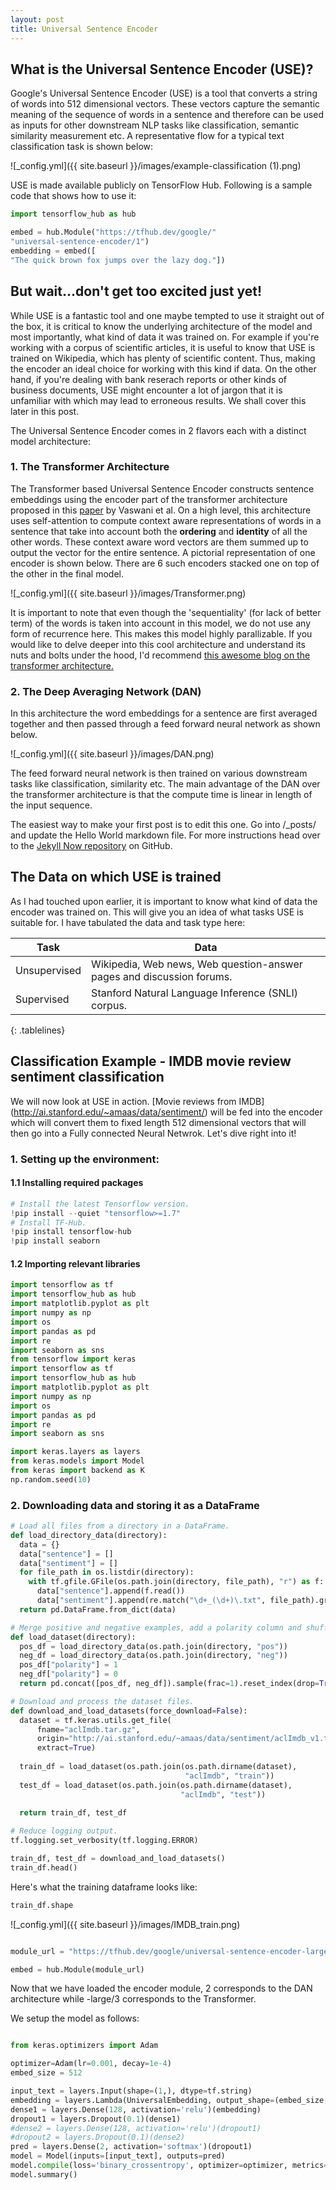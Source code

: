```yaml
---
layout: post
title: Universal Sentence Encoder
---
```


## What is the Universal Sentence Encoder (USE)?
Google's Universal Sentence Encoder (USE) is a tool that converts a string of words into 512 dimensional vectors. These vectors capture the semantic meaning of the sequence of words in a sentence and therefore can be used as inputs for other downstream NLP tasks like classification, semantic similarity measurement etc. A representative flow for a typical text classification task is shown below:

![_config.yml]({{ site.baseurl }}/images/example-classification (1).png)

USE is made available publicly on TensorFlow Hub. Following is a sample code that shows how to use it:

```python
import tensorflow_hub as hub

embed = hub.Module("https://tfhub.dev/google/"
"universal-sentence-encoder/1")
embedding = embed([
"The quick brown fox jumps over the lazy dog."])
```


## But wait...don't get too excited just yet!

While USE is a fantastic tool and one maybe tempted to use it straight out of the box, it is critical to know the underlying architecture of the model and most importantly, what kind of data it was trained on. For example if you're working with a corpus of scientific articles, it is useful to know that USE is trained on Wikipedia, which has plenty of scientific content. Thus, making the encoder an ideal choice for working with this kind if data. On the other hand, if you're dealing with bank reserach reports or other kinds of business documents, USE might encounter a lot of jargon that it is unfamiliar with which may lead to erroneous results. We shall cover this later in this post.

The Universal Sentence Encoder comes in 2 flavors each with a distinct model architecture:
### 1. The Transformer Architecture 

The Transformer based Universal Sentence Encoder constructs sentence embeddings using the encoder part of the transformer architecture proposed in this [paper](https://arxiv.org/pdf/1706.03762.pdf) by Vaswani et al. On a high level, this architecture uses self-attention to compute context aware representations of words in a sentence that take into account both the **ordering** and **identity** of all the other words. These context aware word vectors are them summed up to output the vector for the entire sentence. A pictorial representation of one encoder is shown below. There are 6 such encoders stacked one on top of the other in the final model. 

![_config.yml]({{ site.baseurl }}/images/Transformer.png)

It is important to note that even though the 'sequentiality' (for lack of better term) of the words is taken into account in this model, we do not use any form of recurrence here. This makes this model highly parallizable. If you would like to delve deeper into this cool architecture and understand its nuts and bolts under the hood, I'd recommend [this awesome blog on the transformer architecture.](http://jalammar.github.io/illustrated-transformer/) 

### 2. The Deep Averaging Network (DAN)

In this architecture the word embeddings for a sentence are first averaged together and then passed through a feed forward neural network as shown below.

![_config.yml]({{ site.baseurl }}/images/DAN.png)

The feed forward neural network is then trained on various downstream tasks like classification, similarity etc. The main advantage of the DAN over the transformer architecture is that the compute time is linear in length of the input sequence. 

The easiest way to make your first post is to edit this one. Go into /_posts/ and update the Hello World markdown file. For more instructions head over to the [Jekyll Now repository](https://github.com/barryclark/jekyll-now) on GitHub.


## The Data on which USE is trained

As I had touched upon earlier, it is important to know what kind of data the encoder was trained on. This will give you an idea of what tasks USE is suitable for. I have tabulated the data and task type here:


 **Task**  |  **Data**  
------------ | -------------
 Unsupervised  |  Wikipedia, Web news, Web question-answer pages and discussion forums.  
Supervised  |  Stanford Natural Language Inference (SNLI) corpus.  
{: .tablelines}


## Classification Example - IMDB movie review sentiment classification

We will now look at USE in action. [Movie reviews from IMDB] (http://ai.stanford.edu/~amaas/data/sentiment/) will be fed into the encoder which will convert them to fixed length 512 dimensional vectors that will then go into a Fully connected Neural Netwrok. Let's dive right into it!

### 1. Setting up the environment:

#### 1.1 Installing required packages
```python
# Install the latest Tensorflow version.
!pip install --quiet "tensorflow>=1.7"
# Install TF-Hub.
!pip install tensorflow-hub
!pip install seaborn
```
#### 1.2 Importing relevant libraries

```python
import tensorflow as tf
import tensorflow_hub as hub
import matplotlib.pyplot as plt
import numpy as np
import os
import pandas as pd
import re
import seaborn as sns
from tensorflow import keras
import tensorflow as tf
import tensorflow_hub as hub
import matplotlib.pyplot as plt
import numpy as np
import os
import pandas as pd
import re
import seaborn as sns

import keras.layers as layers
from keras.models import Model
from keras import backend as K
np.random.seed(10)
```

### 2. Downloading data and storing it as a DataFrame

```python
# Load all files from a directory in a DataFrame.
def load_directory_data(directory):
  data = {}
  data["sentence"] = []
  data["sentiment"] = []
  for file_path in os.listdir(directory):
    with tf.gfile.GFile(os.path.join(directory, file_path), "r") as f:
      data["sentence"].append(f.read())
      data["sentiment"].append(re.match("\d+_(\d+)\.txt", file_path).group(1))
  return pd.DataFrame.from_dict(data)

# Merge positive and negative examples, add a polarity column and shuffle.
def load_dataset(directory):
  pos_df = load_directory_data(os.path.join(directory, "pos"))
  neg_df = load_directory_data(os.path.join(directory, "neg"))
  pos_df["polarity"] = 1
  neg_df["polarity"] = 0
  return pd.concat([pos_df, neg_df]).sample(frac=1).reset_index(drop=True)

# Download and process the dataset files.
def download_and_load_datasets(force_download=False):
  dataset = tf.keras.utils.get_file(
      fname="aclImdb.tar.gz", 
      origin="http://ai.stanford.edu/~amaas/data/sentiment/aclImdb_v1.tar.gz", 
      extract=True)
  
  train_df = load_dataset(os.path.join(os.path.dirname(dataset), 
                                       "aclImdb", "train"))
  test_df = load_dataset(os.path.join(os.path.dirname(dataset), 
                                      "aclImdb", "test"))
  
  return train_df, test_df

# Reduce logging output.
tf.logging.set_verbosity(tf.logging.ERROR)

train_df, test_df = download_and_load_datasets()
train_df.head()
```

Here's what the training dataframe looks like:

```python
train_df.shape
```

![_config.yml]({{ site.baseurl }}/images/IMDB_train.png)


```python

module_url = "https://tfhub.dev/google/universal-sentence-encoder-large/3" #@param ["https://tfhub.dev/google/universal-sentence-encoder/2", "https://tfhub.dev/google/universal-sentence-encoder-large/3"]

embed = hub.Module(module_url)

```
Now that we have loaded the encoder module, 2 corresponds to the DAN architecture while -large/3 corresponds to the Transformer.

We setup the model as follows:

```python

from keras.optimizers import Adam

optimizer=Adam(lr=0.001, decay=1e-4)
embed_size = 512

input_text = layers.Input(shape=(1,), dtype=tf.string)
embedding = layers.Lambda(UniversalEmbedding, output_shape=(embed_size,))(input_text)
dense1 = layers.Dense(128, activation='relu')(embedding)
dropout1 = layers.Dropout(0.1)(dense1)
#dense2 = layers.Dense(128, activation='relu')(dropout1)
#dropout2 = layers.Dropout(0.1)(dense2)
pred = layers.Dense(2, activation='softmax')(dropout1)
model = Model(inputs=[input_text], outputs=pred)
model.compile(loss='binary_crossentropy', optimizer=optimizer, metrics=['accuracy'])
model.summary()

```























